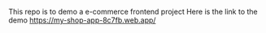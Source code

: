 This repo is to demo a e-commerce frontend project
Here is the link to the demo
https://my-shop-app-8c7fb.web.app/


